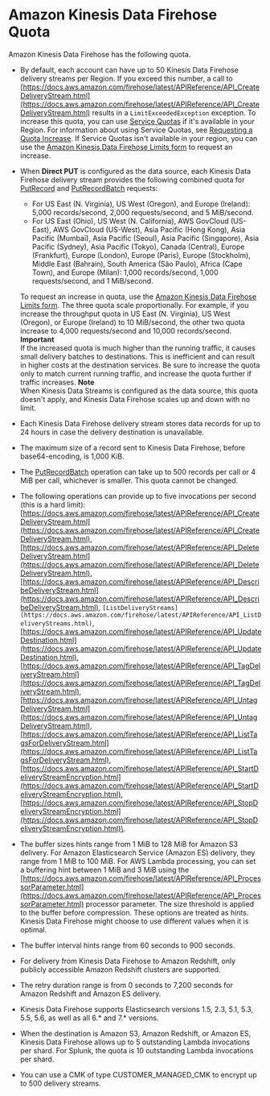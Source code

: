 # Amazon Kinesis Data Firehose Quota<a name="limits"></a>

Amazon Kinesis Data Firehose has the following quota\. 
+ By default, each account can have up to 50 Kinesis Data Firehose delivery streams per Region\. If you exceed this number, a call to [https://docs.aws.amazon.com/firehose/latest/APIReference/API_CreateDeliveryStream.html](https://docs.aws.amazon.com/firehose/latest/APIReference/API_CreateDeliveryStream.html) results in a `LimitExceededException` exception\. To increase this quota, you can use [Service Quotas](https://console.aws.amazon.com/servicequotas/) if it's available in your Region\. For information about using Service Quotas, see [Requesting a Quota Increase](https://docs.aws.amazon.com/servicequotas/latest/userguide/request-increase.html)\. If Service Quotas isn't available in your region, you can use the [Amazon Kinesis Data Firehose Limits form](https://console.aws.amazon.com/support/home#/case/create?issueType=service-limit-increase&limitType=service-code-kinesis-firehose) to request an increase\.
+ When **Direct PUT** is configured as the data source, each Kinesis Data Firehose delivery stream provides the following combined quota for [PutRecord](https://docs.aws.amazon.com/firehose/latest/APIReference/API_PutRecord.html) and [PutRecordBatch](https://docs.aws.amazon.com/firehose/latest/APIReference/API_PutRecordBatch.html) requests:
  + For US East \(N\. Virginia\), US West \(Oregon\), and Europe \(Ireland\): 5,000 records/second, 2,000 requests/second, and 5 MiB/second\.
  + For US East \(Ohio\), US West \(N\. California\), AWS GovCloud \(US\-East\), AWS GovCloud \(US\-West\), Asia Pacific \(Hong Kong\), Asia Pacific \(Mumbai\), Asia Pacific \(Seoul\), Asia Pacific \(Singapore\), Asia Pacific \(Sydney\), Asia Pacific \(Tokyo\), Canada \(Central\), Europe \(Frankfurt\), Europe \(London\), Europe \(Paris\), Europe \(Stockholm\), Middle East \(Bahrain\), South America \(São Paulo\), Africa \(Cape Town\), and Europe \(Milan\): 1,000 records/second, 1,000 requests/second, and 1 MiB/second\. 

  To request an increase in quota, use the [Amazon Kinesis Data Firehose Limits form](https://console.aws.amazon.com/support/home#/case/create?issueType=service-limit-increase&limitType=service-code-kinesis-firehose)\. The three quota scale proportionally\. For example, if you increase the throughput quota in US East \(N\. Virginia\), US West \(Oregon\), or Europe \(Ireland\) to 10 MiB/second, the other two quota increase to 4,000 requests/second and 10,000 records/second\.
**Important**  
If the increased quota is much higher than the running traffic, it causes small delivery batches to destinations\. This is inefficient and can result in higher costs at the destination services\. Be sure to increase the quota only to match current running traffic, and increase the quota further if traffic increases\.
**Note**  
When Kinesis Data Streams is configured as the data source, this quota doesn't apply, and Kinesis Data Firehose scales up and down with no limit\. 
+ Each Kinesis Data Firehose delivery stream stores data records for up to 24 hours in case the delivery destination is unavailable\.
+ The maximum size of a record sent to Kinesis Data Firehose, before base64\-encoding, is 1,000 KiB\.
+ The [PutRecordBatch](https://docs.aws.amazon.com/firehose/latest/APIReference/API_PutRecordBatch.html) operation can take up to 500 records per call or 4 MiB per call, whichever is smaller\. This quota cannot be changed\.
+ The following operations can provide up to five invocations per second \(this is a hard limit\): [https://docs.aws.amazon.com/firehose/latest/APIReference/API_CreateDeliveryStream.html](https://docs.aws.amazon.com/firehose/latest/APIReference/API_CreateDeliveryStream.html), [https://docs.aws.amazon.com/firehose/latest/APIReference/API_DeleteDeliveryStream.html](https://docs.aws.amazon.com/firehose/latest/APIReference/API_DeleteDeliveryStream.html), [https://docs.aws.amazon.com/firehose/latest/APIReference/API_DescribeDeliveryStream.html](https://docs.aws.amazon.com/firehose/latest/APIReference/API_DescribeDeliveryStream.html), `[ListDeliveryStreams](https://docs.aws.amazon.com/firehose/latest/APIReference/API_ListDeliveryStreams.html)`, [https://docs.aws.amazon.com/firehose/latest/APIReference/API_UpdateDestination.html](https://docs.aws.amazon.com/firehose/latest/APIReference/API_UpdateDestination.html), [https://docs.aws.amazon.com/firehose/latest/APIReference/API_TagDeliveryStream.html](https://docs.aws.amazon.com/firehose/latest/APIReference/API_TagDeliveryStream.html), [https://docs.aws.amazon.com/firehose/latest/APIReference/API_UntagDeliveryStream.html](https://docs.aws.amazon.com/firehose/latest/APIReference/API_UntagDeliveryStream.html), [https://docs.aws.amazon.com/firehose/latest/APIReference/API_ListTagsForDeliveryStream.html](https://docs.aws.amazon.com/firehose/latest/APIReference/API_ListTagsForDeliveryStream.html), [https://docs.aws.amazon.com/firehose/latest/APIReference/API_StartDeliveryStreamEncryption.html](https://docs.aws.amazon.com/firehose/latest/APIReference/API_StartDeliveryStreamEncryption.html), [https://docs.aws.amazon.com/firehose/latest/APIReference/API_StopDeliveryStreamEncryption.html](https://docs.aws.amazon.com/firehose/latest/APIReference/API_StopDeliveryStreamEncryption.html)\. 
+ The buffer sizes hints range from 1 MiB to 128 MiB for Amazon S3 delivery\. For Amazon Elasticsearch Service \(Amazon ES\) delivery, they range from 1 MiB to 100 MiB\. For AWS Lambda processing, you can set a buffering hint between 1 MiB and 3 MiB using the [https://docs.aws.amazon.com/firehose/latest/APIReference/API_ProcessorParameter.html](https://docs.aws.amazon.com/firehose/latest/APIReference/API_ProcessorParameter.html) processor parameter\. The size threshold is applied to the buffer before compression\. These options are treated as hints\. Kinesis Data Firehose might choose to use different values when it is optimal\. 
+ The buffer interval hints range from 60 seconds to 900 seconds\.
+ For delivery from Kinesis Data Firehose to Amazon Redshift, only publicly accessible Amazon Redshift clusters are supported\.
+ The retry duration range is from 0 seconds to 7,200 seconds for Amazon Redshift and Amazon ES delivery\.
+ Kinesis Data Firehose supports Elasticsearch versions 1\.5, 2\.3, 5\.1, 5\.3, 5\.5, 5\.6, as well as all 6\.\* and 7\.\* versions\.
+ When the destination is Amazon S3, Amazon Redshift, or Amazon ES, Kinesis Data Firehose allows up to 5 outstanding Lambda invocations per shard\. For Splunk, the quota is 10 outstanding Lambda invocations per shard\. 
+ You can use a CMK of type CUSTOMER\_MANAGED\_CMK to encrypt up to 500 delivery streams\.